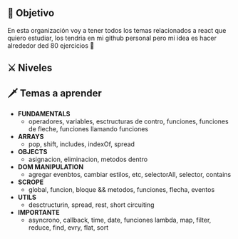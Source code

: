 ## 🦉 Objetivo 
En esta organización voy a tener todos los temas relacionados a react que quiero estudiar, los tendria en mi github personal pero mi idea es hacer alrededor ded 80 ejercicios 👋

## ⚔ Niveles 

## 🗡 Temas a aprender 

- **FUNDAMENTALS** 
    - operadores, variables, esctructuras de contro, funciones, funciones de fleche, funciones llamando funciones
- **ARRAYS**
    - pop, shift, includes, indexOf, spread
- **OBJECTS**
    - asignacion, eliminacion, metodos dentro
- **DOM MANIPULATION**
    - agregar evenbtos, cambiar estilos, etc, selectorAll, selector, contains
- **SCROPE**
    - global, funcion, bloque && metodos, funciones, flecha, eventos
- **UTILS**
    - desctructurin, spread, rest, short circuiting
-   **IMPORTANTE**
    - asyncrono, callback, time, date, funciones lambda, map, filter, reduce, find, evry, flat, sort